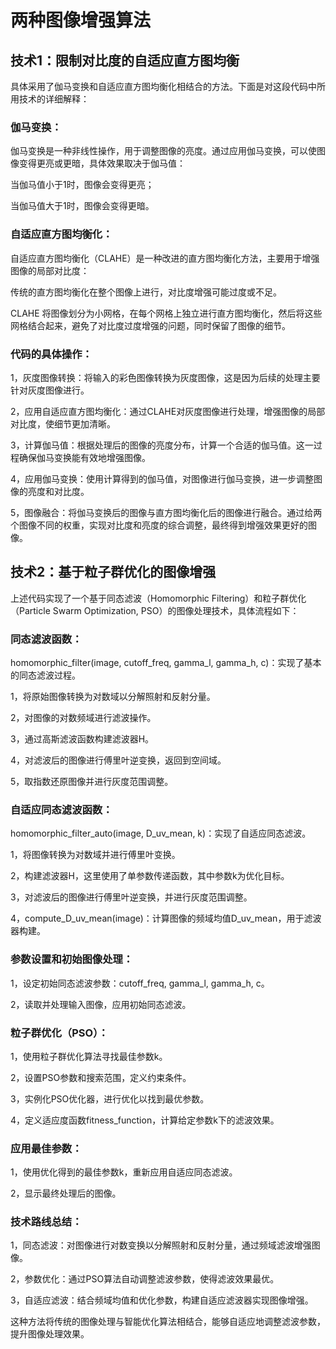 # __两种图像增强算法__



## __技术1：限制对比度的自适应直方图均衡__

具体采用了伽马变换和自适应直方图均衡化相结合的方法。下面是对这段代码中所用技术的详细解释：



### __伽马变换：__

伽马变换是一种非线性操作，用于调整图像的亮度。通过应用伽马变换，可以使图像变得更亮或更暗，具体效果取决于伽马值：

当伽马值小于1时，图像会变得更亮；

当伽马值大于1时，图像会变得更暗。



### __自适应直方图均衡化：__

自适应直方图均衡化（CLAHE）是一种改进的直方图均衡化方法，主要用于增强图像的局部对比度：

传统的直方图均衡化在整个图像上进行，对比度增强可能过度或不足。

CLAHE 将图像划分为小网格，在每个网格上独立进行直方图均衡化，然后将这些网格结合起来，避免了对比度过度增强的问题，同时保留了图像的细节。



### __代码的具体操作：__

1，灰度图像转换：将输入的彩色图像转换为灰度图像，这是因为后续的处理主要针对灰度图像进行。

2，应用自适应直方图均衡化：通过CLAHE对灰度图像进行处理，增强图像的局部对比度，使细节更加清晰。

3，计算伽马值：根据处理后的图像的亮度分布，计算一个合适的伽马值。这一过程确保伽马变换能有效地增强图像。

4，应用伽马变换：使用计算得到的伽马值，对图像进行伽马变换，进一步调整图像的亮度和对比度。

5，图像融合：将伽马变换后的图像与直方图均衡化后的图像进行融合。通过给两个图像不同的权重，实现对比度和亮度的综合调整，最终得到增强效果更好的图像。



## __技术2：基于粒子群优化的图像增强__

上述代码实现了一个基于同态滤波（Homomorphic Filtering）和粒子群优化（Particle Swarm Optimization, PSO）的图像处理技术，具体流程如下：



### __同态滤波函数：__

homomorphic\_filter\(image, cutoff\_freq, gamma\_l, gamma\_h, c\)：实现了基本的同态滤波过程。

1，将原始图像转换为对数域以分解照射和反射分量。

2，对图像的对数频域进行滤波操作。

3，通过高斯滤波函数构建滤波器H。

4，对滤波后的图像进行傅里叶逆变换，返回到空间域。

5，取指数还原图像并进行灰度范围调整。



### __自适应同态滤波函数：__

homomorphic\_filter\_auto\(image, D\_uv\_mean, k\)：实现了自适应同态滤波。

1，将图像转换为对数域并进行傅里叶变换。

2，构建滤波器H，这里使用了单参数传递函数，其中参数k为优化目标。

3，对滤波后的图像进行傅里叶逆变换，并进行灰度范围调整。

4，compute\_D\_uv\_mean\(image\)：计算图像的频域均值D\_uv\_mean，用于滤波器构建。



### __参数设置和初始图像处理：__

1，设定初始同态滤波参数：cutoff\_freq, gamma\_l, gamma\_h, c。

2，读取并处理输入图像，应用初始同态滤波。



### __粒子群优化（PSO）：__

1，使用粒子群优化算法寻找最佳参数k。

2，设置PSO参数和搜索范围，定义约束条件。

3，实例化PSO优化器，进行优化以找到最优参数。

4，定义适应度函数fitness\_function，计算给定参数k下的滤波效果。



### __应用最佳参数：__

1，使用优化得到的最佳参数k，重新应用自适应同态滤波。

2，显示最终处理后的图像。



### __技术路线总结：__

1，同态滤波：对图像进行对数变换以分解照射和反射分量，通过频域滤波增强图像。

2，参数优化：通过PSO算法自动调整滤波参数，使得滤波效果最优。

3，自适应滤波：结合频域均值和优化参数，构建自适应滤波器实现图像增强。

这种方法将传统的图像处理与智能优化算法相结合，能够自适应地调整滤波参数，提升图像处理效果。

